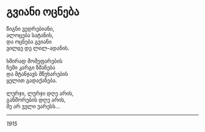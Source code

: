 # გვიანი ოცნება

წიგნი ვედრებიანი,\
ალოცება სატანის,\
და ოცნება გვიანი\
ვილჲე დე ლილ-ადანის.\
\
ხშირად მომეფარების\
ჩემი კარგი ზმანება\
და მტანჯავს მწუხარების\
ყელით გადაქანება.\
\
ლურჯი, ლურჯი დღე არის,\
განშორების დღე არის,\
მე არ ველი უარესს...

***

_1915_
